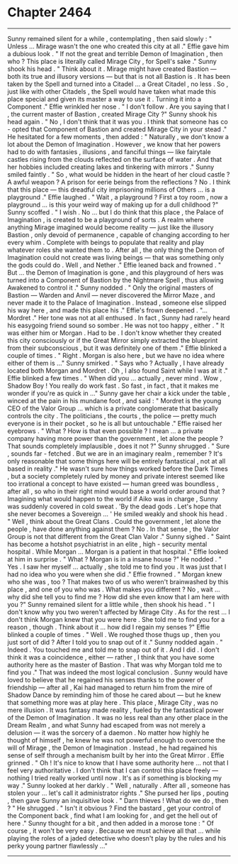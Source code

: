 
# Chapter 2464


---

Sunny remained silent for a while , contemplating , then said slowly :
" Unless … Mirage wasn't the one who created this city at all ."
Effie gave him a dubious look .
" If not the great and terrible Demon of Imagination , then who ? This place is literally called Mirage City , for Spell's sake ."
Sunny shook his head .
" Think about it . Mirage might have created Bastion — both its true and illusory versions — but that is not all Bastion is . It has been taken by the Spell and turned into a Citadel … a Great Citadel , no less . So , just like with other Citadels , the Spell would have taken what made this place special and given its master a way to use it . Turning it into a Component ."
Effie wrinkled her nose .
" I don't follow . Are you saying that I , the current master of Bastion , created Mirage City ?"
Sunny shook his head again .
" No , I don't think that it was you . I think that someone has co - opted that Component of Bastion and created Mirage City in your stead ."
He hesitated for a few moments , then added :
" Naturally , we don't know a lot about the Demon of Imagination . However , we know that her powers had to do with fantasies , illusions , and fanciful things — like fairytale castles rising from the clouds reflected on the surface of water . And that her hobbies included creating lakes and tinkering with mirrors ."
Sunny smiled faintly .
" So , what would be hidden in the heart of her cloud castle ? A awful weapon ? A prison for eerie beings from the reflections ? No . I think that this place — this dreadful city imprisoning millions of Others … is a playground ."
Effie laughed .
" Wait , a playground ? First a toy room , now a playground ... is this your weird way of making up for a dull childhood ?"
Sunny scoffed .
" I wish . No … but I do think that this place , the Palace of Imagination , is created to be a playground of sorts . A realm where anything Mirage imagined would become reality — just like the illusory Bastion , only devoid of permanence , capable of changing according to her every whim . Complete with beings to populate that reality and play whatever roles she wanted them to . After all , the only thing the Demon of Imagination could not create was living beings — that was something only the gods could do . Well , and Nether ."
Effie leaned back and frowned .
" But … the Demon of Imagination is gone , and this playground of hers was turned into a Component of Bastion by the Nightmare Spell , thus allowing Awakened to control it ."
Sunny nodded . " Only the original masters of Bastion — Warden and Anvil — never discovered the Mirror Maze , and never made it to the Palace of Imagination . Instead , someone else slipped his way here , and made this place his ."
Effie's frown deepened .
"... Mordret ."
Her tone was not at all enthused . In fact , Sunny had rarely heard his easygoing friend sound so somber .
He was not too happy , either .
" It was either him or Morgan . Had to be . I don't know whether they created this city consciously or if the Great Mirror simply extracted the blueprint from their subconscious , but it was definitely one of them ."
Effie blinked a couple of times .
" Right . Morgan is also here , but we have no idea where either of them is …"
Sunny smirked .
" Says who ? Actually , I have already located both Morgan and Mordret . Oh , I also found Saint while I was at it ."
Effie blinked a few times .
" When did you … actually , never mind . Wow , Shadow Boy ! You really do work fast . So fast , in fact , that it makes me wonder if you're as quick in …"
Sunny gave her chair a kick under the table , winced at the pain in his mundane foot , and said :
" Mordret is the young CEO of the Valor Group … which is a private conglomerate that basically controls the city . The politicians , the courts , the police — pretty much everyone is in their pocket , so he is all but untouchable ."
Effie raised her eyebrows .
" What ? How is that even possible ? I mean … a private company having more power than the government , let alone the people ? That sounds completely implausible , does it not ?"
Sunny shrugged .
" Sure , sounds far - fetched . But we are in an imaginary realm , remember ? It's only reasonable that some things here will be entirely fantastical , not at all based in reality ."
He wasn't sure how things worked before the Dark Times , but a society completely ruled by money and private interest seemed like too irrational a concept to have existed — human greed was boundless , after all , so who in their right mind would base a world order around that ?
Imagining what would happen to the world if Aiko was in charge , Sunny was suddenly covered in cold sweat .
'By the dead gods . Let's hope that she never becomes a Sovereign … '
He smiled weakly and shook his head .
" Well , think about the Great Clans . Could the government , let alone the people , have done anything against them ? No . In that sense , the Valor Group is not that different from the Great Clan Valor ."
Sunny sighed .
" Saint has become a hotshot psychiatrist in an elite , high - security mental hospital . While Morgan … Morgan is a patient in that hospital ."
Effie looked at him in surprise .
" What ? Morgan is in a insane house ?"
He nodded .
" Yes . I saw her myself … actually , she told me to find you . It was just that I had no idea who you were when she did ."
Effie frowned .
" Morgan knew who she was , too ? That makes two of us who weren't brainwashed by this place , and one of you who was . What makes you different ? No , wait … why did she tell you to find me ? How did she even know that I am here with you ?"
Sunny remained silent for a little while , then shook his head .
" I don't know why you two weren't affected by Mirage City . As for the rest … I don't think Morgan knew that you were here . She told me to find you for a reason , though . Think about it … how did I regain my senses ?"
Effie blinked a couple of times .
" Well . We roughed those thugs up , then you just sort of did ? After I told you to snap out of it ."
Sunny nodded again .
" Indeed . You touched me and told me to snap out of it . And I did . I don't think it was a coincidence , either — rather , I think that you have some authority here as the master of Bastion . That was why Morgan told me to find you ."
That was indeed the most logical conclusion . Sunny would have loved to believe that he regained his senses thanks to the power of friendship — after all , Kai had managed to return him from the mire of Shadow Dance by reminding him of those he cared about — but he knew that something more was at play here .
This place , Mirage City , was no mere illusion . It was fantasy made reality , fueled by the fantastical power of the Demon of Imagination . It was no less real than any other place in the Dream Realm , and what Sunny had escaped from was not merely a delusion — it was the sorcery of a daemon .
No matter how highly he thought of himself , he knew he was not powerful enough to overcome the will of Mirage , the Demon of Imagination . Instead , he had regained his sense of self through a mechanism built by her into the Great Mirror .
Effie grinned .
" Oh ! It's nice to know that I have some authority here … not that I feel very authoritative . I don't think that I can control this place freely — nothing I tried really worked until now . It's as if something is blocking my way ."
Sunny looked at her darkly .
" Well , naturally . After all , someone has stolen your … let's call it administrator rights ."
She pursed her lips , pouting , then gave Sunny an inquisitive look .
" Darn thieves ! What do we do , then ? "
He shrugged .
" Isn't it obvious ? Find the bastard , get your control of the Component back , find what I am looking for , and get the hell out of here ."
Sunny thought for a bit , and then added in a morose tone :
" Of course , it won't be very easy . Because we must achieve all that … while playing the roles of a jaded detective who doesn't play by the rules and his perky young partner flawlessly …"

---

